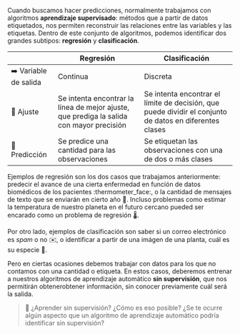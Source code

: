 Cuando buscamos hacer predicciones, normalmente trabajamos con algoritmos **aprendizaje supervisado**: métodos que a partir de datos etiquetados, nos permiten reconstruir las relaciones entre las variables y las etiquetas. Dentro de este conjunto de algoritmos, podemos identificar dos grandes subtipos: **regresión** y **clasificación**. 

|                  |       Regresión         |     Clasificación           |
|:-----------------|-------------------------|-----------------------------|
|➡️ Variable de salida|Continua                 |Discreta                     |
|🔧 Ajuste            |Se intenta encontrar la línea de mejor ajuste, que prediga la salida con mayor precisión|Se intenta encontrar el límite de decisión, que puede dividir el conjunto de datos en diferentes clases |
|🔮 Predicción        |Se predice una cantidad para las observaciones  | Se etiquetan las observaciones con una de dos o más clases|

Ejemplos de regresión son los dos casos que trabajamos anteriormente: predecir el avance de una cierta enfermedad en función de datos biomédicos de los pacientes :thermometer_face:, o la cantidad de mensajes de texto que se enviarán en cierto año :vibration_mode:. Incluso problemas como estimar la temperatura de nuestro planeta en el futuro cercano pueded ser encarado como un problema de regresión 🌡. 

Por otro lado, ejemplos de clasificación son saber si un correo electrónico es _spam_ o no :envelope:, o identificar a partir de una imágen de una planta, cuál es su especie :sunflower:.  

Pero en ciertas ocasiones debemos trabajar con datos para los que no contamos con una cantidad o etiqueta. En estos casos, deberemos entrenar a nuestros algoritmos de aprendizaje automático **sin supervisión**, que nos permitirán obtenerobtener información, sin conocer previamente cuál será la salida. 


> 🤔 ¿Aprender sin supervisión? ¿Cómo es eso posible? ¿Se te ocurre algún aspecto que un algoritmo de aprendizaje automático podría identificar sin supervisión?

